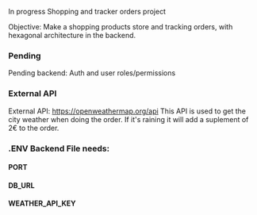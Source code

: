 In progress
Shopping and tracker orders project

Objective: Make a shopping products store and tracking orders, with hexagonal architecture in the backend.


### Pending
Pending backend: Auth and user roles/permissions

### External API
External API: https://openweathermap.org/api This API is used to get the city weather when doing the order. If it's raining it will add a suplement of 2€ to the order.   

### .ENV Backend File needs:
#### PORT
#### DB_URL
#### WEATHER_API_KEY
